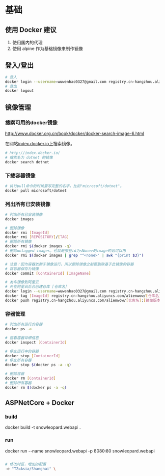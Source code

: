 # 基础
## 使用 Docker 建议
1. 使用国内的代理
1. 使用 alpine 作为基础镜像来制作镜像

## 登入/登出
```bash
# 登入
docker login --username=wuwenhao0327@gmail.com registry.cn-hangzhou.aliyuncs.com
# 登出
docker logout
```
## 镜像管理
### 搜索可用的docker镜像
http://www.docker.org.cn/book/docker/docker-search-image-6.html

在网站[index.docker.io](http://index.docker.io/)上搜索镜像。

```bash
# http://index.docker.io/
# 搜索名为 dotnet 的镜像
docker search dotnet
```

### 下载容器镜像
```bash
# 执行pull命令的时候要写完整的名字，比如"microsoft/dotnet"。
docker pull microsoft/dotnet
```

### 列出所有已安装镜像
```bash
# 列出所有已安装镜像
docker images

# 删除镜像
docker rmi [ImageId]
docker rmi [REPOSITORY]/[TAG]
# 删除所有镜像
docker rmi $(docker images -q)
# 删除untagged images，也就是那些id为<None>的image的话可以用
docker rmi $(docker images | grep "^<none>" | awk "{print $3}")

# 注意：因为容器依赖于镜像运行，所以删除镜像之前要删除基于此镜像的容器
# 将容器保存为镜像
docker commit [ContainerId] [ImageName]

# 发布镜像到阿里云
# 先在阿里云后台创建仓库 [仓库名]
docker login --username=wuwenhao0327@gmail.com registry.cn-hangzhou.aliyuncs.com
docker tag [ImageId] registry.cn-hangzhou.aliyuncs.com/alienwow/[仓库名]:[镜像版本号]
docker push registry.cn-hangzhou.aliyuncs.com/alienwow/[仓库名]:[镜像版本号]

```

### 容器管理

```bash
# 列出所有运行的容器
docker ps -a

# 查看容器详细信息
docker inspect [ContainerId]

# 停止运行中的容器
docker stop [ContainerId]
# 停止所有容器
docker stop $(docker ps -a -q)

# 删除容器
docker rm [ContainerId]
# 删除所有容器
docker rm $(docker ps -a -q)
```

## ASPNetCore + Docker

### build

docker build -t snowleopard.webapi .

### run

docker run --name snowleopard.webapi  -p 8080:80 snowleopard.webapi

```bash

# 修改时区，增加的配置
-e "TZ=Asia/Shanghai" \

```















```bash
```